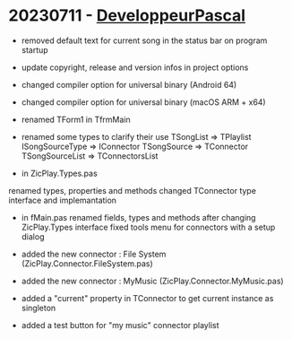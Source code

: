 # 20230711 - [DeveloppeurPascal](https://github.com/DeveloppeurPascal)

* removed default text for current song in the status bar on program startup
* update copyright, release and version infos in project options

* changed compiler option for universal binary (Android 64)
* changed compiler option for universal binary (macOS ARM + x64)
* renamed TForm1 in TfrmMain

* renamed some types to clarify their use
TSongList => TPlaylist
ISongSourceType => IConnector
TSongSource => TConnector
TSongSourceList => TConnectorsList

* in ZicPlay.Types.pas

renamed types, properties and methods
changed TConnector type interface and implemantation

* in fMain.pas
renamed fields, types and methods after changing ZicPlay.Types interface
fixed tools menu for connectors with a setup dialog

* added the new connector : File System (ZicPlay.Connector.FileSystem.pas)
* added the new connector : MyMusic (ZicPlay.Connector.MyMusic.pas)
* added a "current" property in TConnector to get current instance as singleton
* added a test button for "my music" connector playlist
